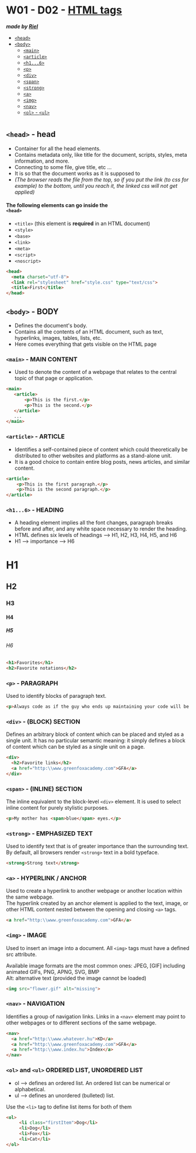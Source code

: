 # W01 - D02 - [HTML tags](https://html.com/tags/)
***made by [Riel](https://github.com/Riel)***


- [`<head>`](#head---head)
- [`<body>`](#body---body)
    - [`<main>`](#main---main-content)
    - [`<article>`](#article---article)
    - [`<h1...6>`](#h16---heading)
    - [`<p>`](#p---paragraph)
    - [`<div>`](#div---block-section)
    - [`<span>`](#span---inline-section)
    - [`<strong>`](#strong---emphasized-text)
    - [`<a>`](#a---hyperlink--anchor)
    - [`<img>`](#img---image)
    - [`<nav>`](#nav---navigation)
    - [`<ol>` - `<ul>`](#ol-and-ul-ordered-list-unordered-list)

#

## `<head>` - head
- Container for all the head elements.
- Contains metadata only, like title for the document, scripts, styles, meta information, and more.
- Connecting to some file, give title, etc ...
- It is so that the document works as it is supposed to
- _(The browser reads the file from the top, so if you put the link (to css for example) to the bottom, until you reach it, the linked css will not get applied)_


#### The following elements can go inside the <br/>`<head>`
- `<title>` (this element is **required** in an HTML document)
- `<style>`
- `<base>`
- `<link>`
- `<meta>`
- `<script>`
- `<noscript>`

```HTML
<head>
  <meta charset="utf-8">
  <link rel="stylesheet" href="style.css" type="text/css">
  <title>First</title>
</head>
```

## `<body>` - BODY
- Defines the document's body.
- Contains all the contents of an HTML document, such as text, hyperlinks, images, tables, lists, etc.
- Here comes everything that gets visible on the HTML page


### `<main>` - MAIN CONTENT
- Used to denote the content of a webpage that relates to the central topic of that page or application.


```HTML
<main>
   <article>
       <p>This is the first.</p>
       <p>This is the second.</p>
   </article>
   ...
</main>
```


### `<article>` - ARTICLE
- Identifies a self-contained piece of content which could theoretically be distributed to other websites and platforms as a stand-alone unit.
- It is a good choice to contain entire blog posts, news articles, and similar content.

```HTML
<article>
    <p>This is the first paragraph.</p>
    <p>This is the second paragraph.</p>
</article>
```

### `<h1...6>` - HEADING
- A heading element implies all the font changes, paragraph breaks before and after, and any white space necessary to render the heading.
- HTML defines six levels of headings --> H1, H2, H3, H4, H5, and H6
- H1 --> importance --> H6

<h1> H1</h1>
<h2> H2</h2>
<h3> H3</h3>
<h4> H4</h4>
<h5> H5</h5>
<h6> H6</h6>

```HTML
<h1>Favorites</h1>
<h2>Favorite notations</h2>
```

### `<p>` - PARAGRAPH
Used to identify blocks of paragraph text.

```HTML
<p>Always code as if the guy who ends up maintaining your code will be a violent psychopath who knows where you live.</p>
```

### `<div>` - (BLOCK) SECTION
Defines an arbitrary block of content which can be placed and styled as a single unit. It has no particular semantic meaning: it simply defines a block of content which can be styled as a single unit on a page.

```HTML
<div>
  <h2>Favorite links</h2>
  <a href="http:\\www.greenfoxacademy.com">GFA</a>
</div>
```

### `<span>` - (INLINE) SECTION
The inline equivalent to the block-level `<div>` element. It is used to select inline content for purely stylistic purposes.

```HTML
<p>My mother has <span>blue</span> eyes.</p>
```

### `<strong>` - EMPHASIZED TEXT
Used to identify text that is of greater importance than the surrounding text. <br/>
By default, all browsers render `<strong>` text in a bold typeface.

```HTML
<strong>Strong text</strong>
```

### `<a>` - HYPERLINK / ANCHOR
Used to create a hyperlink to another webpage or another location within the same webpage. <br/>
The hyperlink created by an anchor element is applied to the text, image, or other HTML content nested between the opening and closing `<a>` tags.

```HTML
<a href="http:\\www.greenfoxacademy.com">GFA</a>
```

### `<img>` - IMAGE
Used to insert an image into a document. All `<img>` tags must have a defined src attribute. 

Available image formats are the most common ones: JPEG, [GIF] including animated GIFs, PNG, APNG, SVG, BMP <br/>
Alt: alternative text (provided the image cannot be loaded)

```HTML
<img src="flower.gif" alt="missing">
```

### `<nav>` - NAVIGATION
Identifies a group of navigation links. Links in a `<nav>` element may point to other webpages or to different sections of the same webpage.

```HTML
<nav>        
  <a href="http:\\www.whatever.hu">KD</a>
  <a href="http:\\www.greenfoxacademy.com">GFA</a>
  <a href="http:\\www.index.hu">Index</a>
</nav>
```

### `<ol>` and `<ul>` ORDERED LIST, UNORDERED LIST
- ol --> defines an ordered list. An ordered list can be numerical or alphabetical.
- ul --> defines an unordered (bulleted) list.


Use the `<li>` tag to define list items for both of them

```HTML
<ol>
     <li class="firstItem">Dog</li>
     <li>Dog</li>
     <li>Fox</li>
     <li>Cat</li>
</ol>
```
